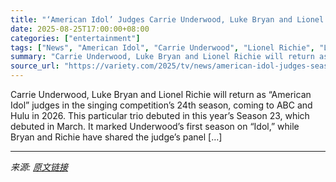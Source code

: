```yaml
---
title: "‘American Idol’ Judges Carrie Underwood, Luke Bryan and Lionel Richie Return for Season 24"
date: 2025-08-25T17:00:00+08:00
categories: ["entertainment"]
tags: ["News", "American Idol", "Carrie Underwood", "Lionel Richie", "Luke Bryan"]
summary: "Carrie Underwood, Luke Bryan and Lionel Richie will return as &#8220;American Idol&#8221; judges in the singing competition&#8217;s 24th season, coming to ABC and Hulu in 2026. This particular trio de"
source_url: "https://variety.com/2025/tv/news/american-idol-judges-season-24-carrie-underwood-luke-bryan-1236497724/"
---
```


Carrie Underwood, Luke Bryan and Lionel Richie will return as &#8220;American Idol&#8221; judges in the singing competition&#8217;s 24th season, coming to ABC and Hulu in 2026. This particular trio debuted in this year&#8217;s Season 23, which debuted in March. It marked Underwood&#8217;s first season on &#8220;Idol,&#8221; while Bryan and Richie have shared the judge&#8217;s panel [&#8230;]

---

*来源: [原文链接](https://variety.com/2025/tv/news/american-idol-judges-season-24-carrie-underwood-luke-bryan-1236497724/)*

